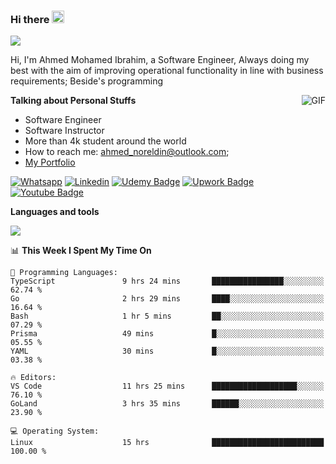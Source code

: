 ### Hi there <img src="https://raw.githubusercontent.com/MartinHeinz/MartinHeinz/master/wave.gif" width="20px">

![](https://komarev.com/ghpvc/?username=2hmad&color=lightgrey)

Hi, I'm Ahmed Mohamed Ibrahim, a Software Engineer, Always doing my best with the aim of improving operational functionality in line with business requirements; Beside's programming

  <img align="right" alt="GIF" src="https://media.giphy.com/media/836HiJc7pgzy8iNXCn/giphy.gif" />
  
**Talking about Personal Stuffs**

- Software Engineer
- Software Instructor
- More than 4k student around the world
- How to reach me: ahmed_noreldin@outlook.com;
- [My Portfolio](https://ahmednoreldin.com)

[![Whatsapp](https://img.shields.io/badge/WhatsApp-25D366?style=for-the-badge&logo=whatsapp&logoColor=white)](http://wa.me/201275457924)
[![Linkedin](https://img.shields.io/badge/LinkedIn-0077B5?style=for-the-badge&logo=linkedin&logoColor=white)](https://www.linkedin.com/in/ahmednoreldin)
[![Udemy Badge](https://img.shields.io/badge/Udemy-EC5252?style=for-the-badge&logo=Udemy&logoColor=white)](https://www.udemy.com/user/ahmed-mohamed-1/) 
[![Upwork Badge](https://img.shields.io/badge/Upwork-14a800?style=for-the-badge&logo=Upwork&logoColor=white)](https://www.upwork.com/freelancers/~01788957435aed0aa5)
[![Youtube Badge](https://img.shields.io/badge/youtube-FF0000?style=for-the-badge&logo=youtube&logoColor=white)](https://www.youtube.com/@code_with_ahmed)

**Languages and tools**  

<img src="https://skillicons.dev/icons?i=aws,gcp,azure,react,vue,flutter,php,cpp,docker,elasticsearch,express,git,githubactions,go,grafana,graphql,java,kafka,kubernetes,laravel,mongodb,mysql,nestjs,nextjs,nodejs,nuxtjs,php,postgres,postman,react,redis,redux,spring,sqlite,ts">

<!--START_SECTION:waka-->
📊 **This Week I Spent My Time On** 

```text
💬 Programming Languages: 
TypeScript               9 hrs 24 mins       ████████████████░░░░░░░░░   62.74 % 
Go                       2 hrs 29 mins       ████░░░░░░░░░░░░░░░░░░░░░   16.64 % 
Bash                     1 hr 5 mins         ██░░░░░░░░░░░░░░░░░░░░░░░   07.29 % 
Prisma                   49 mins             █░░░░░░░░░░░░░░░░░░░░░░░░   05.55 % 
YAML                     30 mins             █░░░░░░░░░░░░░░░░░░░░░░░░   03.38 % 

🔥 Editors: 
VS Code                  11 hrs 25 mins      ███████████████████░░░░░░   76.10 % 
GoLand                   3 hrs 35 mins       ██████░░░░░░░░░░░░░░░░░░░   23.90 % 

💻 Operating System: 
Linux                    15 hrs              █████████████████████████   100.00 % 
```


<!--END_SECTION:waka-->
 
